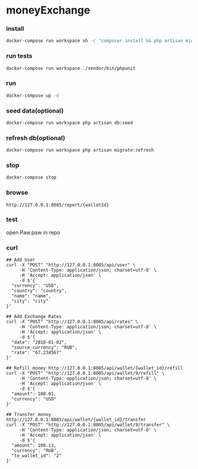 # moneyExchange

### install
```bash
docker-compose run workspace sh -c "composer install && php artisan migrate"
```

### run tests
```bash
docker-compose run workspace ./vendor/bin/phpunit
```

### run
```bash
docker-compose up -d
```

### seed data(optional)
```bash
docker-compose run workspace php artisan db:seed
```

### refresh db(optional)
```bash
docker-compose run workspace php artisan migrate:refresh
```

### stop
```bash
docker-compose stop
```

### browse
```
http://127.0.0.1:8085/report/{walletId}
```

### test
open Paw.paw in repo

### curl
```
## Add User
curl -X "POST" "http://127.0.0.1:8085/api/user" \
     -H 'Content-Type: application/json; charset=utf-8' \
     -H 'Accept: application/json' \
     -d $'{
  "currency": "USD",
  "country": "country",
  "name": "name",
  "city": "city"
}'

## Add Exchange Rates
curl -X "POST" "http://127.0.0.1:8085/api/rates" \
     -H 'Content-Type: application/json; charset=utf-8' \
     -H 'Accept: application/json' \
     -d $'{
  "date": "2018-01-02",
  "source_currency": "RUB",
  "rate": "67.234567"
}'

## Refill money http://127.0.0.1:8085/api/wallet/{wallet_id}/refill
curl -X "POST" "http://127.0.0.1:8085/api/wallet/9/refill" \
     -H 'Content-Type: application/json; charset=utf-8' \
     -H 'Accept: application/json' \
     -d $'{
  "amount": 100.01,
  "currency": "USD"
}'

## Transfer money http://127.0.0.1:8085/api/wallet/{wallet_id}/transfer
curl -X "POST" "http://127.0.0.1:8085/api/wallet/9/transfer" \
     -H 'Content-Type: application/json; charset=utf-8' \
     -H 'Accept: application/json' \
     -d $'{
  "amount": 100.13,
  "currency": "RUB",
  "to_wallet_id": "2"
}'
```